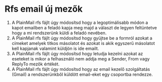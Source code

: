 
Rfs email új mezők
==================================
1) A PlainMail rfs fájlt úgy módosítsd hogy a legoptimálisabb módon a kapot emailben a feladó kapja meg majd a választ de legyen feltüntetve hogy a mi rendszerünk küldi a feladó nevében.
2) A PlainMail rfs fájlt úgy módosítsd hogy gyüjtse be a formról azokat a címeket amelyek titkos másolatot és azokat is akik egyszerű másolatot kell kapjanak valamint küldjön is ide emailt.
3) A PlainMail rfs fájlt úgy módosítsd hogy letudja kezelni azokat az eseteket is mikor a felhasználó nem addja meg a Sender, From vagy ReplyTo mezők értékét.
4) A PlainMail rfs fájlt úgy módosítsd hogy az email kezelő szolgáltatás (Gmail) a rendszerünkből küldött email-eket egy csoportba rendezze.